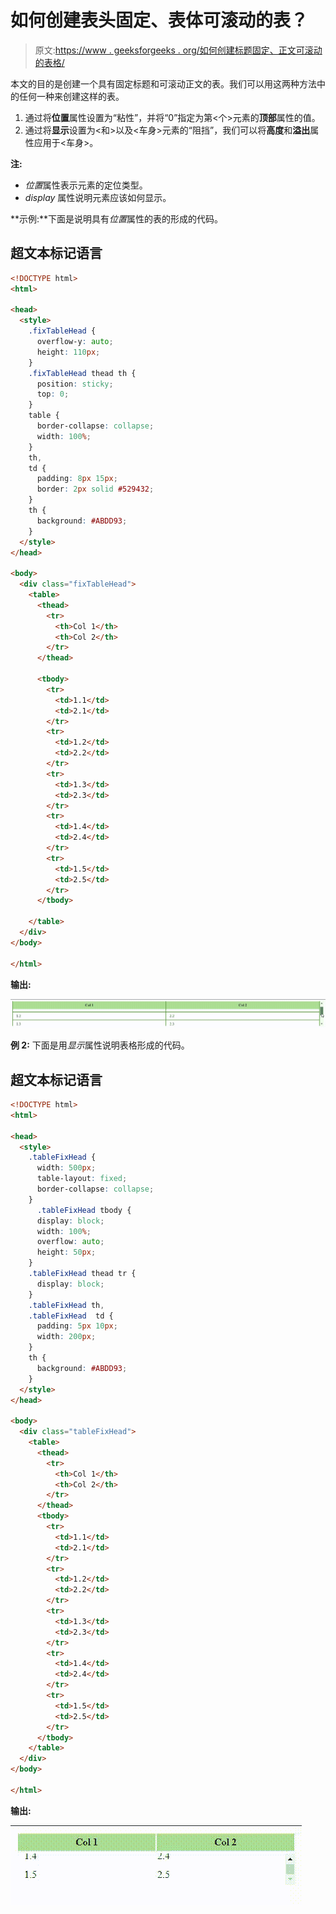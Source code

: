 # 如何创建表头固定、表体可滚动的表？

> 原文:[https://www . geeksforgeeks . org/如何创建标题固定、正文可滚动的表格/](https://www.geeksforgeeks.org/how-to-create-a-table-with-fixed-header-and-scrollable-body/)

本文的目的是创建一个具有固定标题和可滚动正文的表。我们可以用这两种方法中的任何一种来创建这样的表。

1.  通过将**位置**属性设置为“粘性”，并将“0”指定为第<个>元素的**顶部**属性的值。
2.  通过将**显示**设置为<和>以及<车身>元素的“阻挡”，我们可以将**高度**和**溢出**属性应用于<车身>。

**注:**

*   *位置*属性表示元素的定位类型。
*   *display* 属性说明元素应该如何显示。

**示例:**下面是说明具有*位置*属性的表的形成的代码。

## 超文本标记语言

```html
<!DOCTYPE html>
<html>

<head>
  <style>
    .fixTableHead {
      overflow-y: auto;
      height: 110px;
    }
    .fixTableHead thead th {
      position: sticky;
      top: 0;
    }
    table {
      border-collapse: collapse;        
      width: 100%;
    }
    th,
    td {
      padding: 8px 15px;
      border: 2px solid #529432;
    }
    th {
      background: #ABDD93;
    }
  </style>
</head>

<body>
  <div class="fixTableHead">
    <table>
      <thead>
        <tr>
          <th>Col 1</th>
          <th>Col 2</th>
        </tr>
      </thead>

      <tbody>
        <tr>
          <td>1.1</td>
          <td>2.1</td>
        </tr>
        <tr>
          <td>1.2</td>
          <td>2.2</td>
        </tr>
        <tr>
          <td>1.3</td>
          <td>2.3</td>
        </tr>
        <tr>
          <td>1.4</td>
          <td>2.4</td>
        </tr>
        <tr>
          <td>1.5</td>
          <td>2.5</td>
        </tr>
      </tbody>

    </table>
  </div>
</body>

</html>
```

**输出:**

![](img/bdbb76f629187c1fa73f9f69ec215322.png)

**例 2:** 下面是用*显示*属性说明表格形成的代码。

## 超文本标记语言

```html
<!DOCTYPE html>
<html>

<head>
  <style>
    .tableFixHead {
      width: 500px;
      table-layout: fixed;
      border-collapse: collapse;
    }
      .tableFixHead tbody {
      display: block;
      width: 100%;
      overflow: auto;
      height: 50px;
    }
    .tableFixHead thead tr {
      display: block;
    }
    .tableFixHead th,
    .tableFixHead  td {
      padding: 5px 10px;
      width: 200px;
    }
    th {
      background: #ABDD93;
    }
  </style>
</head>

<body>
  <div class="tableFixHead">
    <table>
      <thead>
        <tr>
          <th>Col 1</th>
          <th>Col 2</th>
        </tr>
      </thead>
      <tbody>
        <tr>
          <td>1.1</td>
          <td>2.1</td>
        </tr>
        <tr>
          <td>1.2</td>
          <td>2.2</td>
        </tr>
        <tr>
          <td>1.3</td>
          <td>2.3</td>
        </tr>
        <tr>
          <td>1.4</td>
          <td>2.4</td>
        </tr>
        <tr>
          <td>1.5</td>
          <td>2.5</td>
        </tr>
      </tbody>
    </table>
  </div>
</body>

</html>
```

**输出:**

![](img/0d3596acc0b71118ad1d8600cb8f4908.png)